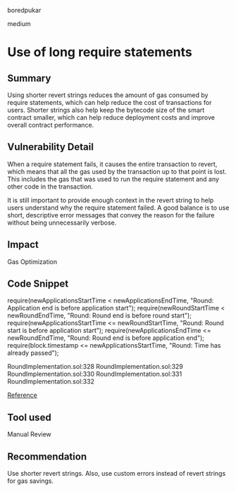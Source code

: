 boredpukar

medium

# Use of long require statements

## Summary

Using shorter revert strings reduces the amount of gas consumed by require statements, which can help reduce the cost of transactions for users. Shorter strings also help keep the bytecode size of the smart contract smaller, which can help reduce deployment costs and improve overall contract performance.

## Vulnerability Detail

When a require statement fails, it causes the entire transaction to revert, which means that all the gas used by the transaction up to that point is lost. This includes the gas that was used to run the require statement and any other code in the transaction.

It is still important to provide enough context in the revert string to help users understand why the require statement failed. A good balance is to use short, descriptive error messages that convey the reason for the failure without being unnecessarily verbose.

## Impact

Gas Optimization

## Code Snippet

require(newApplicationsStartTime < newApplicationsEndTime, "Round: Application end is before application start");
require(newRoundStartTime < newRoundEndTime, "Round: Round end is before round start");
require(newApplicationsStartTime <= newRoundStartTime, "Round: Round start is before application start");
require(newApplicationsEndTime <= newRoundEndTime, "Round: Round end is before application end");
require(block.timestamp <= newApplicationsStartTime, "Round: Time has already passed");

RoundImplementation.sol:328
RoundImplementation.sol:329
RoundImplementation.sol:330
RoundImplementation.sol:331
RoundImplementation.sol:332

[Reference](https://github.com/allo-protocol/contracts/blob/36dc33762c396660c0a84f6ef7d790f632638e81/contracts/round/RoundImplementation.sol#L328-#L332)

## Tool used

Manual Review

## Recommendation

Use shorter revert strings. Also, use custom errors instead of revert strings for gas savings.
